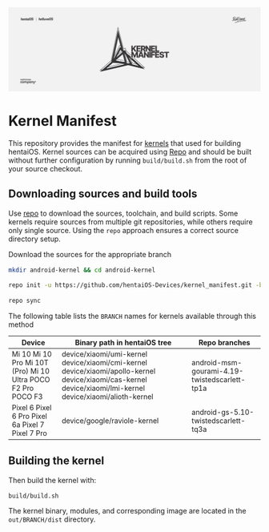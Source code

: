 ![Banner](assets/kmhead.png)

# Kernel Manifest

This repository provides the manifest for [kernels](https://source.android.com/devices/architecture/kernel) that used for building hentaiOS. Kernel sources can be acquired using [Repo](https://source.android.com/setup/develop/repo#init) and should be built without further configuration by running `build/build.sh` from the root of your source checkout.

## Downloading sources and build tools

Use [repo](https://source.android.com/setup/develop/repo#init) to download the sources, toolchain, and build scripts. Some kernels require sources from multiple git repositories, while others require only single source. Using the `repo` approach ensures a correct source directory setup.

Download the sources for the appropriate branch

```bash
mkdir android-kernel && cd android-kernel
```

```bash
repo init -u https://github.com/hentaiOS-Devices/kernel_manifest.git -b BRANCH
```

```bash
repo sync
```

The following table lists the `BRANCH` names for kernels available through this method

| Device                                                       | Binary path in hentaiOS tree                                                                                                                                | Repo branches                                 |
|--------------------------------------------------------------|-------------------------------------------------------------------------------------------------------------------------------------------------------------|-----------------------------------------------|
| Mi 10 Mi 10 Pro Mi 10T (Pro) Mi 10 Ultra POCO F2 Pro POCO F3 | device/xiaomi/umi-kernel device/xiaomi/cmi-kernel device/xiaomi/apollo-kernel device/xiaomi/cas-kernel device/xiaomi/lmi-kernel device/xiaomi/alioth-kernel | android-msm-gourami-4.19-twistedscarlett-tp1a |
| Pixel 6 Pixel 6 Pro Pixel 6a Pixel 7 Pixel 7 Pro                         | device/google/raviole-kernel                                                                                                                                | android-gs-5.10-twistedscarlett-tq3a          |
## Building the kernel

Then build the kernel with:

```bash
build/build.sh
```

The kernel binary, modules, and corresponding image are located in the `out/BRANCH/dist` directory.
